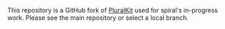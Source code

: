 This repository is a GitHub fork of [PluralKit](https://github.com/xSke/PluralKit) used for spiral's in-progress work. Please see the main repository or select a local branch.
